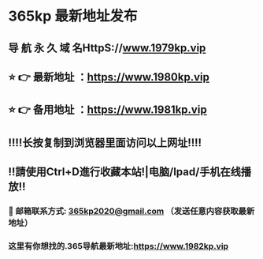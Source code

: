 # 365kp 最新地址发布 
## 导 航 永 久 域 名HttpS://www.1979kp.vip
## ⭐️ 👉 最新地址 ：https://www.1980kp.vip
## ⭐️ 👉 备用地址 ：https://www.1981kp.vip
## ‼️‼️长按复制到浏览器里面访问以上网址‼️‼️
## ‼️請使用Ctrl+D進行收藏本站!|电脑/Ipad/手机在线播放‼️
### 📧 邮箱联系方式: 365kp2020@gmail.com （发送任意内容获取最新地址）
### 这里有你想找的.365导航最新地址:https://www.1982kp.vip
